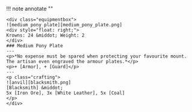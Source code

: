 !!! note annotate ""

    <div class="equipmentbox">
    ![medium pony plate][medium_pony_plate.png]
    <div style="float: right;">
    Krowns: 24 &middot; Weight: 2
    </div>
    ### Medium Pony Plate
    ---
    <p>*No expense must be spared when protecting your favourite mount. The artisan even engraved the armour plates.*</p>
    <p>+ [Armor], + [Guard]</p>
    ---
    <p class="crafting">
    ![anvil][blacksmith.png] 
    [Blacksmith] &middot; 
    5x [Iron Ore], 3x [White Leather], 5x [Coal]
    </p>
    </div>
